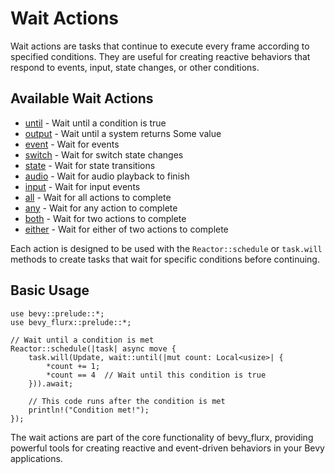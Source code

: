 # Wait Actions

Wait actions are tasks that continue to execute every frame according to specified conditions. They are useful for creating reactive behaviors that respond to events, input, state changes, or other conditions.

## Available Wait Actions

- [until](until.md) - Wait until a condition is true
- [output](output.md) - Wait until a system returns Some value
- [event](event.md) - Wait for events
- [switch](switch.md) - Wait for switch state changes
- [state](state.md) - Wait for state transitions
- [audio](audio.md) - Wait for audio playback to finish
- [input](input.md) - Wait for input events
- [all](all.md) - Wait for all actions to complete
- [any](any.md) - Wait for any action to complete
- [both](both.md) - Wait for two actions to complete
- [either](either.md) - Wait for either of two actions to complete

Each action is designed to be used with the `Reactor::schedule` or `task.will` methods to create tasks that wait for specific conditions before continuing.

## Basic Usage

```
use bevy::prelude::*;
use bevy_flurx::prelude::*;

// Wait until a condition is met
Reactor::schedule(|task| async move {
    task.will(Update, wait::until(|mut count: Local<usize>| {
        *count += 1;
        *count == 4  // Wait until this condition is true
    })).await;

    // This code runs after the condition is met
    println!("Condition met!");
});
```

The wait actions are part of the core functionality of bevy_flurx, providing powerful tools for creating reactive and event-driven behaviors in your Bevy applications.
